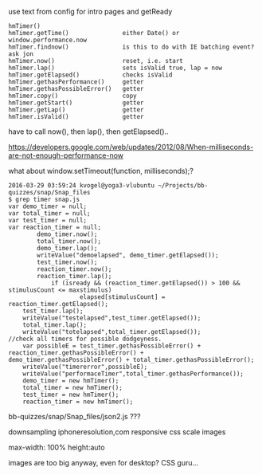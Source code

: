 use text from config for intro pages and getReady




    hmTimer()
    hmTimer.getTime()               either Date() or window.performance.now
    hmTimer.findnow()               is this to do with IE batching event? ask jon
    hmTimer.now()                   reset, i.e. start
    hmTimer.lap()                   sets isValid true, lap = now
    hmTimer.getElapsed()            checks isValid
    hmTimer.gethasPerformance()     getter
    hmTimer.gethasPossibleError()   getter
    hmTimer.copy()                  copy
    hmTimer.getStart()              getter
    hmTimer.getLap()                getter
    hmTimer.isValid()               getter

have to call now(), then lap(), then getElapsed()..

https://developers.google.com/web/updates/2012/08/When-milliseconds-are-not-enough-performance-now

what about window.setTimeout(function, milliseconds);?

    2016-03-29 03:59:24 kvogel@yoga3-vlubuntu ~/Projects/bb-quizzes/snap/Snap_files
    $ grep timer snap.js 
    var demo_timer = null;
    var total_timer = null;
    var test_timer = null;
    var reaction_timer = null;
            demo_timer.now();
            total_timer.now();
            demo_timer.lap();
            writeValue("demoelapsed", demo_timer.getElapsed());
            test_timer.now();
            reaction_timer.now();
            reaction_timer.lap();
                if (isready && (reaction_timer.getElapsed()) > 100 && stimulusCount <= maxstimulus)
                        elapsed[stimulusCount] = reaction_timer.getElapsed();
        test_timer.lap();
        writeValue("testelapsed",test_timer.getElapsed());
        total_timer.lap();
        writeValue("totelapsed",total_timer.getElapsed());
    //check all timers for possible dodgeyness.
        var possibleE = test_timer.gethasPossibleError() + reaction_timer.gethasPossibleError() + demo_timer.gethasPossibleError() + total_timer.gethasPossibleError();
        writeValue("timererror",possibleE);
        writeValue("performaceTimer",total_timer.gethasPerformance());
        demo_timer = new hmTimer();
        total_timer = new hmTimer();
        test_timer = new hmTimer();
        reaction_timer = new hmTimer();


bb-quizzes/snap/Snap_files/json2.js ???


downsampling
iphoneresolution,com
responsive css
scale images

max-width: 100%
height:auto

images are too big anyway, even for desktop?
CSS guru...